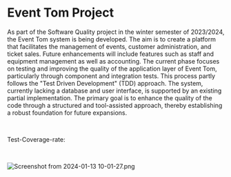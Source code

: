 
<h1>Event Tom Project</h1>

<p>
As part of the Software Quality project in the winter semester of 2023/2024, the Event Tom system is being developed. The aim is to create a platform that facilitates the management of events, customer administration, and ticket sales. Future enhancements will include features such as staff and equipment management as well as accounting. The current phase focuses on testing and improving the quality of the application layer of Event Tom, particularly through component and integration tests. This process partly follows the "Test Driven Development" (TDD) approach. The system, currently lacking a database and user interface, is supported by an existing partial implementation. The primary goal is to enhance the quality of the code through a structured and tool-assisted approach, thereby establishing a robust foundation for future expansions.
</p> <br>
<p>
Test-Coverage-rate:
</p><br>

![Screenshot from 2024-01-13 10-01-27.png](..%2F..%2FPictures%2FScreenshots%2FScreenshot%20from%202024-01-13%2010-01-27.png)